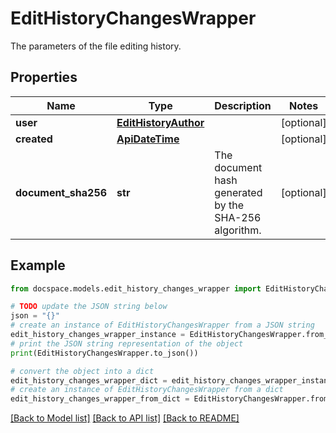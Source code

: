 # EditHistoryChangesWrapper

The parameters of the file editing history.

## Properties

Name | Type | Description | Notes
------------ | ------------- | ------------- | -------------
**user** | [**EditHistoryAuthor**](EditHistoryAuthor.md) |  | [optional] 
**created** | [**ApiDateTime**](ApiDateTime.md) |  | [optional] 
**document_sha256** | **str** | The document hash generated by the SHA-256 algorithm. | [optional] 

## Example

```python
from docspace.models.edit_history_changes_wrapper import EditHistoryChangesWrapper

# TODO update the JSON string below
json = "{}"
# create an instance of EditHistoryChangesWrapper from a JSON string
edit_history_changes_wrapper_instance = EditHistoryChangesWrapper.from_json(json)
# print the JSON string representation of the object
print(EditHistoryChangesWrapper.to_json())

# convert the object into a dict
edit_history_changes_wrapper_dict = edit_history_changes_wrapper_instance.to_dict()
# create an instance of EditHistoryChangesWrapper from a dict
edit_history_changes_wrapper_from_dict = EditHistoryChangesWrapper.from_dict(edit_history_changes_wrapper_dict)
```
[[Back to Model list]](../README.md#documentation-for-models) [[Back to API list]](../README.md#documentation-for-api-endpoints) [[Back to README]](../README.md)


